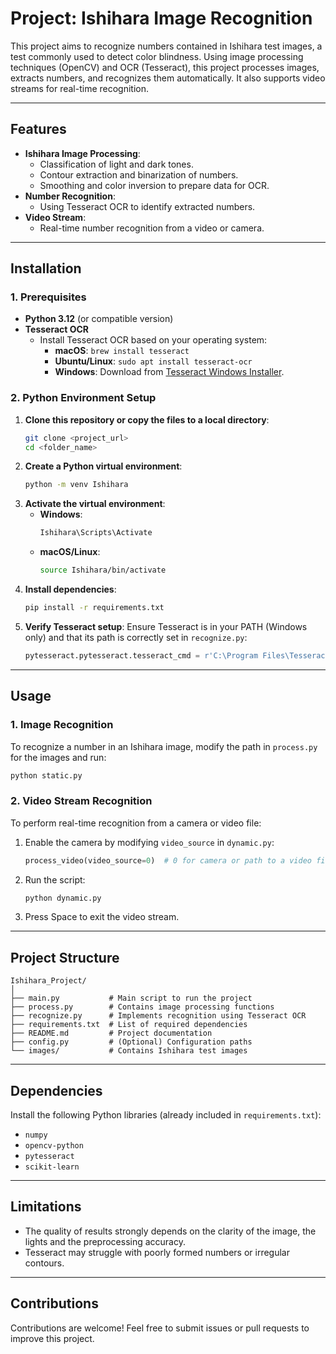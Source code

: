 # Project: Ishihara Image Recognition

This project aims to recognize numbers contained in Ishihara test images, a test commonly used to detect color blindness. Using image processing techniques (OpenCV) and OCR (Tesseract), this project processes images, extracts numbers, and recognizes them automatically. It also supports video streams for real-time recognition.

---

## **Features**
- **Ishihara Image Processing**:
  - Classification of light and dark tones.
  - Contour extraction and binarization of numbers.
  - Smoothing and color inversion to prepare data for OCR.
- **Number Recognition**:
  - Using Tesseract OCR to identify extracted numbers.
- **Video Stream**:
  - Real-time number recognition from a video or camera.

---

## **Installation**

### **1. Prerequisites**
- **Python 3.12** (or compatible version)
- **Tesseract OCR**
  - Install Tesseract OCR based on your operating system:
    - **macOS**: `brew install tesseract`
    - **Ubuntu/Linux**: `sudo apt install tesseract-ocr`
    - **Windows**: Download from [Tesseract Windows Installer](https://github.com/UB-Mannheim/tesseract/wiki).

### **2. Python Environment Setup**
1. **Clone this repository or copy the files to a local directory**:
   ```bash
   git clone <project_url>
   cd <folder_name>
   ```
2. **Create a Python virtual environment**:
   ```bash
   python -m venv Ishihara
   ```
3. **Activate the virtual environment**:
   - **Windows**:
     ```bash
     Ishihara\Scripts\Activate
     ```
   - **macOS/Linux**:
     ```bash
     source Ishihara/bin/activate
     ```
4. **Install dependencies**:
   ```bash
   pip install -r requirements.txt
   ```
5. **Verify Tesseract setup**:
   Ensure Tesseract is in your PATH (Windows only) and that its path is correctly set in `recognize.py`:
   ```python
   pytesseract.pytesseract.tesseract_cmd = r'C:\Program Files\Tesseract-OCR\tesseract.exe'
   ```

---

## **Usage**

### **1. Image Recognition**
To recognize a number in an Ishihara image, modify the path in `process.py` for the images and run:
```bash
python static.py
```

### **2. Video Stream Recognition**
To perform real-time recognition from a camera or video file:
1. Enable the camera by modifying `video_source` in `dynamic.py`:
   ```python
   process_video(video_source=0)  # 0 for camera or path to a video file
   ```
2. Run the script:
   ```bash
   python dynamic.py
   ```
3. Press Space to exit the video stream.

---

## **Project Structure**
```
Ishihara_Project/
│
├── main.py           # Main script to run the project
├── process.py        # Contains image processing functions
├── recognize.py      # Implements recognition using Tesseract OCR
├── requirements.txt  # List of required dependencies
├── README.md         # Project documentation
├── config.py         # (Optional) Configuration paths
└── images/           # Contains Ishihara test images
```

---

## **Dependencies**
Install the following Python libraries (already included in `requirements.txt`):
- `numpy`
- `opencv-python`
- `pytesseract`
- `scikit-learn`

---

## **Limitations**
- The quality of results strongly depends on the clarity of the image, the lights and the preprocessing accuracy.
- Tesseract may struggle with poorly formed numbers or irregular contours.

---

## **Contributions**
Contributions are welcome! Feel free to submit issues or pull requests to improve this project.
